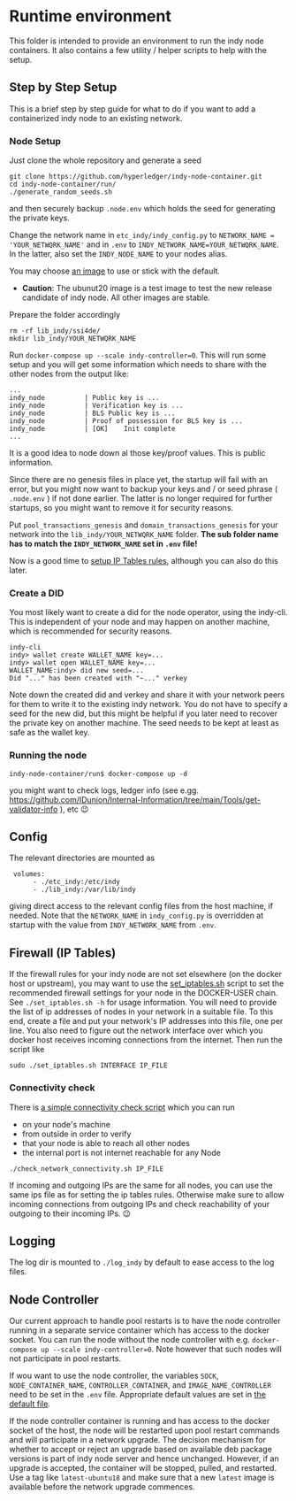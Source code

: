 # Runtime environment

This folder is intended to provide an environment to run the indy node containers.
It also contains a few utility / helper scripts to help with the setup.


## Step by Step Setup

This is a brief step by step guide for what to do if you want to add a containerized indy node to an existing network.

### Node Setup

Just clone the whole repository and generate a seed

```
git clone https://github.com/hyperledger/indy-node-container.git
cd indy-node-container/run/
./generate_random_seeds.sh 
```

and then securely backup `.node.env` which holds the seed for generating the private keys.

Change the network name in `etc_indy/indy_config.py` to `NETWORK_NAME = 'YOUR_NETWQRK_NAME'` and in `.env` to `INDY_NETWORK_NAME=YOUR_NETWQRK_NAME`. In the latter, also set the `INDY_NODE_NAME` to your nodes alias.  

You may choose [an image](https://github.com/hyperledger/indy-node-container/pkgs/container/indy-node-container%2Findy_node/versions) to use or stick with the default.
- **Caution**: The ubunut20 image is a test image to test the new release candidate of indy node. All other images are stable.


Prepare the folder accordingly
```
rm -rf lib_indy/ssi4de/
mkdir lib_indy/YOUR_NETWQRK_NAME
```

Run `docker-compose up --scale indy-controller=0`. This will run some setup and you will get some information which needs to share with the other nodes from the output like:

```
...
indy_node          | Public key is ...
indy_node          | Verification key is ...
indy_node          | BLS Public key is ...
indy_node          | Proof of possession for BLS key is ...
indy_node          | [OK]	 Init complete
...
```
It is a good idea to node down al those key/proof values. This is public information.

Since there are no genesis files in place yet, the startup will fail with an error, but you might now want to backup your keys and / or seed phrase ( `.node.env` ) if not done earlier. The latter is no longer required for further startups, so you might want to remove it for security reasons.

Put `pool_transactions_genesis` and `domain_transactions_genesis` for your network into the `lib_indy/YOUR_NETWQRK_NAME` folder. **The sub folder name has to match the `INDY_NETWORK_NAME` set in `.env` file!**

Now is a good time to [setup IP Tables rules](#firewall-ip-tables), although you can also do this later.


### Create a DID

You most likely want to create a did for the node operator, using the indy-cli. This is independent of your node and may happen on another machine, which is recommended for security reasons.

```
indy-cli
indy> wallet create WALLET_NAME key=...
indy> wallet open WALLET_NAME key=...
WALLET_NAME:indy> did new seed=...
Did "..." has been created with "~..." verkey
```

Note down the created did and verkey and share it with your network peers for them to write it to the existing indy network. You do not have to specify a seed for the new did, but this might be helpful if you later need to recover the private key on another machine. The seed needs to be kept at least as safe as the wallet key.

### Running the node

```
indy-node-container/run$ docker-compose up -d
```

you might want to check logs, ledger info (see  e.gg. https://github.com/IDunion/Internal-Information/tree/main/Tools/get-validator-info ), etc 😉




## Config

The relevant directories are mounted as

```
 volumes:
      - ./etc_indy:/etc/indy
      - ./lib_indy:/var/lib/indy
```

giving direct access to the relevant config files from the host machine, if needed. Note that the `NETWORK_NAME` in `indy_config.py` is overridden at startup with the value from `INDY_NETWORK_NAME` from `.env`.

## Firewall (IP Tables)

If the firewall rules for your indy node are not set elsewhere (on the docker host or upstream), you may want to use the
[set_iptables.sh](./set_iptables.sh) script to set the recommended firewall settings for your node in the DOCKER-USER
chain.
See `./set_iptables.sh -h` for usage information. You will need to provide the list of ip addresses of nodes in your
network in a suitable file. To this end, create a file and put your network's IP addresses into this file, one per line.
You also need to figure out the network interface over which you docker host receives incoming connections from the internet.
Then run the script like

```
sudo ./set_iptables.sh INTERFACE IP_FILE
```

### Connectivity check

There is [a simple connectivity check script](check_network_connectivity.sh) which you can run
- on your node's machine
- from outside
 in order to verify
- that your node is able to reach all other nodes
- the internal port is not internet reachable for any Node

```
./check_network_connectivity.sh IP_FILE
```

If incoming and outgoing IPs are the same for all nodes, you can use the same ips file as for setting the ip tables rules. Otherwise make sure to allow incoming connections from outgoing IPs and check reachability of your outgoing to their incoming IPs. :wink:


## Logging

The log dir is mounted to `./log_indy` by default to ease access to the log files.

## Node Controller

Our current approach to handle pool restarts is to have the node controller running in a separate service container which has access to the docker socket. You can run the node without the node controller with e.g. `docker-compose up --scale indy-controller=0`. Note however that such nodes will not participate in pool restarts.

If wou want to use the node controller, the variables `SOCK`, `NODE_CONTAINER_NAME`, `CONTROLLER_CONTAINER`, and `IMAGE_NAME_CONTROLLER` need to be set in the `.env` file. Appropriate default values are set in [the default file](/.env).

If the node controller container is running and has access to the docker socket of the host, the node will be restarted upon pool restart commands and will participate in a network upgrade. The decision mechanism for whether to accept or reject an upgrade based on available deb package versions is part of indy node server and hence unchanged. However, if an upgrade is accepted, the container will be stopped, pulled, and restarted. Use a tag like `latest-ubuntu18` and make sure that a new `latest` image is available before the network upgrade commences.


